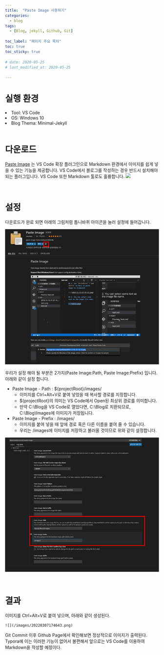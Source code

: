 ```yaml
---
title:  "Paste Image 사용하기"
categories:
  - blog
tags:
  - [Blog, jekyll, Github, Git]

toc_label: "페이지 주요 목차"
toc: true
toc_sticky: true
 
# date: 2020-05-25
# last_modified_at: 2020-05-25

---
```

# 실행 환경
<div class="notice--info">
  <li>Tool: VS Code</li>
  <li>OS: Windows 10</li>
  <li>Blog Thema: Minimal-Jekyll</li>
</div>

<br>  

# 다운로드 
[Paste Image](https://marketplace.visualstudio.com/items?itemName=mushan.vscode-paste-image)
는 VS Code 확장 플러그인으로 Markdown 환경에서 이미지를 쉽게 넣을 수 있는 기능을 제공합니다. VS Code에서 블로그를 작성하는 경우 반드시 설치해야 되는 플러그입니다. VS Code 또한 Markdown 툴로도 훌륭합니다.
![](/images/20220307173232.png)

<br>  

# 설정

다운로드가 완료 되면 아래의 그림처럼 톱니바퀴 아이콘을 눌러 설정에 들어갑니다.

![](/images/20220307173340.png)


우리가 설정 해야 될 부분은 2가지(Paste Image:Path, Paste Image:Prefix) 입니다.  
아래와 같이 설정 합니다.  
- Paste Image - Path : ${projectRoot}/images/
  - 이미지를 Ctrl+Alt+V로 붙여 넣었을 때 복사할 경로를 지정합니다.
  - ${projectRoot}의 의미는 VS Code에서 Open된 최상위 경로를 의미합니다.
  - 만약 C:\Blog을 VS Code로 열었다면, C:\Blog로 치환되므로, C:\Blog\Images에 이미지가 저장됩니다.
- Paste Image - Prefix : /images/
  - 이미지를 붙여 넣을 때 앞에 경로 혹은 다른 이름을 붙여 줄 수 있습니다.
  - 우리는 /images에 이미지를 저장하고 불러올 것이므로 위와 같이 설정합니다.


![](/images/20220307174643.png)

<br> 

# 결과  

이미지를 Ctrl+Alt+V로 붙여 넣으며, 아래와 같이 생성된다.
```
![](/images/20220307174643.png)
```

Git Commit 이후 Github Page에서 확인해보면 정상적으로 이미지가 출력된다.
Typora에 이는 이러한 기능이 없어서 불편해서 앞으로는 VS Code를 이용하여 Markdown을 작성할 예정이다.